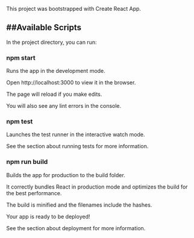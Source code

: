 This project was bootstrapped with Create React App.

##Available Scripts
---
In the project directory, you can run:

### npm start

Runs the app in the development mode.

Open http://localhost:3000 to view it in the browser.

The page will reload if you make edits.

You will also see any lint errors in the console.

### npm test

Launches the test runner in the interactive watch mode.

See the section about running tests for more information.

### npm run build

Builds the app for production to the build folder.

It correctly bundles React in production mode and optimizes the build for the best performance.

The build is minified and the filenames include the hashes.

Your app is ready to be deployed!

See the section about deployment for more information.
